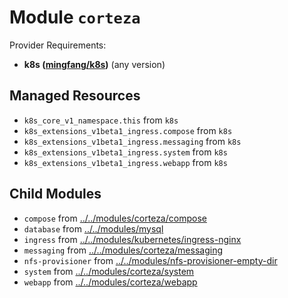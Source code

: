 
# Module `corteza`

Provider Requirements:
* **k8s ([mingfang/k8s](https://registry.terraform.io/providers/mingfang/k8s/latest))** (any version)

## Managed Resources
* `k8s_core_v1_namespace.this` from `k8s`
* `k8s_extensions_v1beta1_ingress.compose` from `k8s`
* `k8s_extensions_v1beta1_ingress.messaging` from `k8s`
* `k8s_extensions_v1beta1_ingress.system` from `k8s`
* `k8s_extensions_v1beta1_ingress.webapp` from `k8s`

## Child Modules
* `compose` from [../../modules/corteza/compose](../../modules/corteza/compose)
* `database` from [../../modules/mysql](../../modules/mysql)
* `ingress` from [../../modules/kubernetes/ingress-nginx](../../modules/kubernetes/ingress-nginx)
* `messaging` from [../../modules/corteza/messaging](../../modules/corteza/messaging)
* `nfs-provisioner` from [../../modules/nfs-provisioner-empty-dir](../../modules/nfs-provisioner-empty-dir)
* `system` from [../../modules/corteza/system](../../modules/corteza/system)
* `webapp` from [../../modules/corteza/webapp](../../modules/corteza/webapp)

